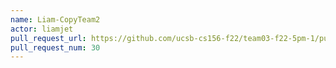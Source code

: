 ```yaml
---
name: Liam-CopyTeam2
actor: liamjet
pull_request_url: https://github.com/ucsb-cs156-f22/team03-f22-5pm-1/pull/30
pull_request_num: 30
---
```

